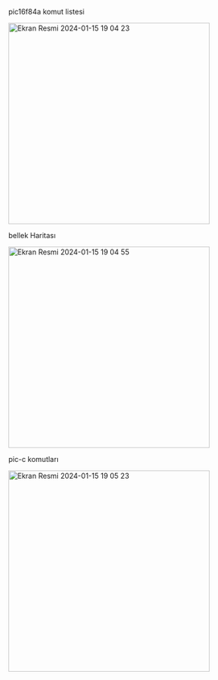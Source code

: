 pic16f84a komut listesi

<img width="400" alt="Ekran Resmi 2024-01-15 19 04 23" src="https://github.com/sensoyyasin/pic16f84a/assets/73845925/22049858-2065-4982-bebe-6d03d72a7fc9">

bellek Haritası

<img width="400" alt="Ekran Resmi 2024-01-15 19 04 55" src="https://github.com/sensoyyasin/pic16f84a/assets/73845925/01246c9c-70a1-4bf7-9e7b-ad857bd05015">

pic-c komutları

<img width="400" alt="Ekran Resmi 2024-01-15 19 05 23" src="https://github.com/sensoyyasin/pic16f84a/assets/73845925/a3eb4145-4a11-47f2-b176-7525bef73610">
